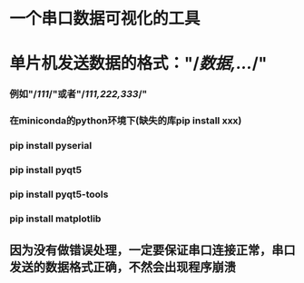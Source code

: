 # 一个串口数据可视化的工具
# 单片机发送数据的格式："/*数据,...*/"
### 例如"/*111*/"或者"/*111,222,333*/"
### 在miniconda的python环境下(缺失的库pip install xxx)
### pip install pyserial
### pip install pyqt5
### pip install pyqt5-tools
### pip install matplotlib
## 因为没有做错误处理，一定要保证串口连接正常，串口发送的数据格式正确，不然会出现程序崩溃


